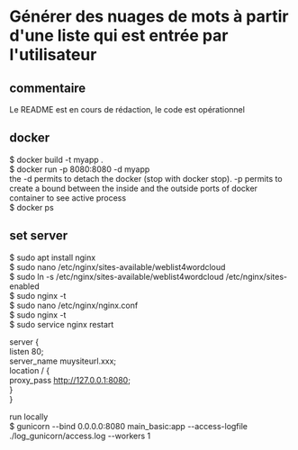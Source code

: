 # Générer des nuages de mots à partir d'une liste qui est entrée par l'utilisateur

## commentaire
Le README est en cours de rédaction, le code est opérationnel  

## docker 
$ docker build -t myapp .  
$ docker run -p 8080:8080 -d myapp  
the -d permits to detach the docker (stop with docker stop). -p permits to create a bound between the inside and the outside ports of docker container
to see active process  
$ docker ps  
  
## set server  
$ sudo apt install nginx  
$ sudo nano /etc/nginx/sites-available/weblist4wordcloud  
$ sudo ln -s /etc/nginx/sites-available/weblist4wordcloud /etc/nginx/sites-enabled  
$ sudo nginx -t  
$ sudo nano /etc/nginx/nginx.conf  
$ sudo nginx -t  
$ sudo service nginx restart  

 server {  
    listen 80;  
    server_name muysiteurl.xxx;  
    location / {  
        proxy_pass http://127.0.0.1:8080;  
    }  
}  
  
run locally  
$ gunicorn --bind 0.0.0.0:8080 main_basic:app --access-logfile ./log_gunicorn/access.log --workers 1  
   
